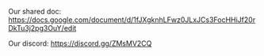 Our shared doc:
https://docs.google.com/document/d/1fJXgknhLFwz0JLxJCs3FocHHiJf20rDkTu3j2pg3OuY/edit

Our discord:
https://discord.gg/ZMsMV2CQ

